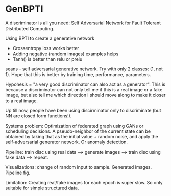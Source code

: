 # GenBPTI

A discriminator is all you need: Self Adversarial Network for Fault Tolerant Distributed Computing.

Using BPTI to create a generative network
- Crossentropy loss works better
- Adding negative (random images) examples helps
- Tanh() is better than relu or prelu

seans - self adversarial generative network. 
Try with only 2 classes: (1, not 1).
Hope that this is better by training time, performance, parameters.

Hypohesis = "a very good discriminator can also act as a generator". This is because a discriminator can not 
only tell me if this is a real image or a fake image, but also tell me which direction i should move along
to make it closer to a real image. 

Up till now, people have been using discirminator only to discriminate (but NN are closed form functions!).

Systems problem: Optimization of federated graph using GANs or scheduling decisions. A pseudo-neighbor of the current state can be obtained by taking that as the initial value + random noise, and apply the self-adversarial generator network. Or anomaly detection.

Pipeline: train disc using real data --> generate images --> train disc using fake data --> repeat.

Visualizations: change of random input to sample. Generated images. Pipeline fig.

Limitation: Creating real/fake images for each epoch is super slow. So only suitable for simple structured data.
